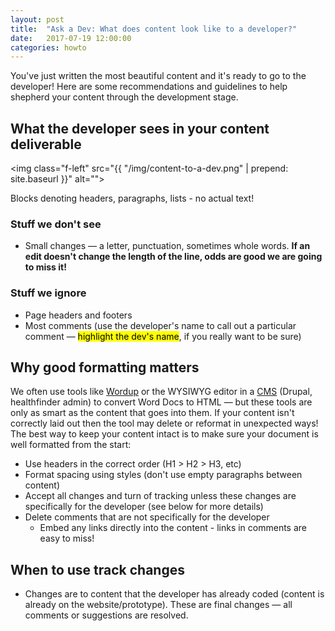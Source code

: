 ```yaml
---
layout: post
title:  "Ask a Dev: What does content look like to a developer?"
date:   2017-07-19 12:00:00
categories: howto
---
```


You've just written the most beautiful content and it's ready to go to the developer! Here are some recommendations and guidelines to help shepherd your content through the development stage.

## What the developer sees in your content deliverable
<img class="f-left" src="{{ "/img/content-to-a-dev.png" | prepend: site.baseurl }}" alt="">
<div class="clearfix">Blocks denoting headers, paragraphs, lists - no actual text!</div>

### Stuff we don't see
* Small changes &mdash; a letter, punctuation, sometimes whole words.
**If an edit doesn't change the length of the line, odds are good we are going to miss it!**

### Stuff we ignore
* Page headers and footers
* Most comments (use the developer's name to call out a particular comment &mdash; <mark>highlight the dev's name</mark>, if you really want to be sure)

## Why good formatting matters
We often use tools like [Wordup](https://communicatehealth.github.io/wordup/) or the WYSIWYG editor in a [CMS](https://en.wikipedia.org/wiki/Content_management_system) (Drupal, healthfinder admin) to convert Word Docs to HTML &mdash; but these tools are only as smart as the content that goes into them. If your content isn't correctly laid out then the tool may delete or reformat in unexpected ways! The best way to keep your content intact is to make sure your document is well formatted from the start:
* Use headers in the correct order (H1 > H2 > H3, etc)
* Format spacing using styles (don't use empty paragraphs between content)
* Accept all changes and turn of tracking unless these changes are specifically for the developer (see below for more details)
* Delete comments that are not specifically for the developer
  * Embed any links directly into the content - links in comments are easy to miss!

## When to use track changes
* Changes are to content that the developer has already coded (content is already on the website/prototype). These are final changes &mdash; all comments or suggestions are resolved.